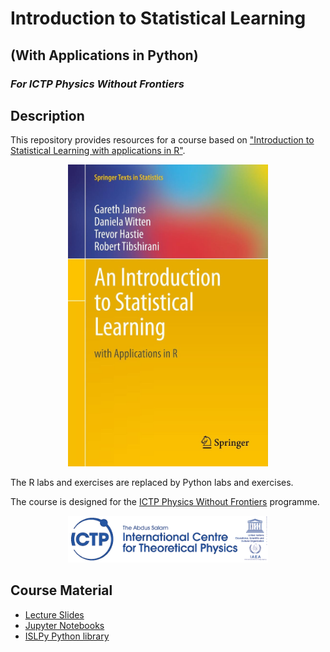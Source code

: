 # Introduction to Statistical Learning 

## (With Applications in Python)

### *For ICTP Physics Without Frontiers*

## Description

This repository provides resources for a course based on ["Introduction to Statistical Learning with applications in R"](http://faculty.marshall.usc.edu/gareth-james/ISL/).

<center><img src="img/isl_cover.jpg" alt="ISLR" width="320"/></center>

The R labs and exercises are replaced by Python labs and exercises.

The course is designed for the [ICTP Physics Without Frontiers](https://www.ictp.it/physics-without-frontiers.aspx) programme. 

<center><img src="img/ICTP-logo-full-trans.png" alt="ISLR" width="320"/></center>

## Course Material

  - [Lecture Slides](./assets/slides.tgz)
  - [Jupyter Notebooks](./assets/notebooks.tgz)
  - [ISLPy Python library](./assets/islpy-0.3-py3-none-any.whl)
